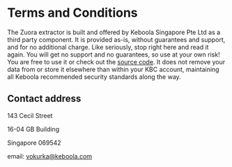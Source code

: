 # Terms and Conditions

The Zuora extractor is built and offered by Keboola Singapore Pte Ltd as a third party component. It is provided as-is, without guarantees and support, and for no additional charge. Like seriously, stop right here and read it again. You will get no support and no guarantees, so use at your own risk! 
You are free to use it or check out the [source code](https://github.com/vokurka/keboola-zuora-ex). It does not remove your data from or store it elsewhere than within your KBC account, maintaining all Keboola recommended security standards along the way.

## Contact address

143 Cecil Street

16-04 GB Building

Singapore 069542

email: vokurka@keboola.com